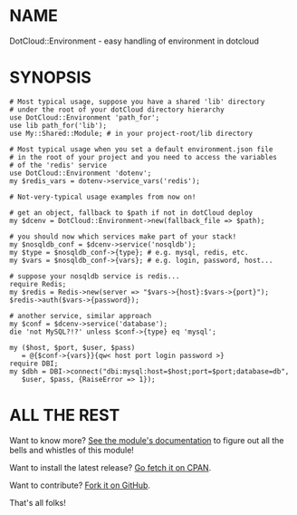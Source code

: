 NAME
====

DotCloud::Environment - easy handling of environment in dotcloud

SYNOPSIS
========

    # Most typical usage, suppose you have a shared 'lib' directory
    # under the root of your dotCloud directory hierarchy
    use DotCloud::Environment 'path_for';
    use lib path_for('lib');
    use My::Shared::Module; # in your project-root/lib directory
    
    # Most typical usage when you set a default environment.json file
    # in the root of your project and you need to access the variables
    # of the 'redis' service
    use DotCloud::Environment 'dotenv';
    my $redis_vars = dotenv->service_vars('redis');
    
    # Not-very-typical usage examples from now on!
    
    # get an object, fallback to $path if not in dotCloud deploy
    my $dcenv = DotCloud::Environment->new(fallback_file => $path);
    
    # you should now which services make part of your stack!
    my $nosqldb_conf = $dcenv->service('nosqldb');
    my $type = $nosqldb_conf->{type}; # e.g. mysql, redis, etc.
    my $vars = $nosqldb_conf->{vars}; # e.g. login, password, host...
    
    # suppose your nosqldb service is redis...
    require Redis;
    my $redis = Redis->new(server => "$vars->{host}:$vars->{port}");
    $redis->auth($vars->{password});
    
    # another service, similar approach
    my $conf = $dcenv->service('database');
    die 'not MySQL?!?' unless $conf->{type} eq 'mysql';
    
    my ($host, $port, $user, $pass)
       = @{$conf->{vars}}{qw< host port login password >}
    require DBI;
    my $dbh = DBI->connect("dbi:mysql:host=$host;port=$port;database=db",
       $user, $pass, {RaiseError => 1});


ALL THE REST
============

Want to know more? [See the module's documentation](http://search.cpan.org/perldoc?DotCloud::Environment) to figure out
all the bells and whistles of this module!

Want to install the latest release? [Go fetch it on CPAN](http://search.cpan.org/dist/DotCloud-Environment/).

Want to contribute? [Fork it on GitHub](https://github.com/polettix/DotCloud-Environment).

That's all folks!

